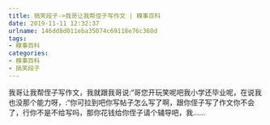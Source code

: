 ```yaml
---
title: 搞笑段子->我哥让我帮侄子写作文 | 糗事百科
date: 2019-11-11 12:32:37
urlname: 146dd8d011eba35074c69118e76c360d
tags: 
- 糗事百科
categories:
- 糗事百科
- 搞笑段子
---
```

我哥让我帮侄子写作文，我就跟我哥说:“哥您开玩笑呢吧我小学还毕业呢，在说我也没那个能力呀，:“你可拉到吧你写帖子怎么写了啊，跟你侄子写了作文你不会了，行你不是不给写吗，那你花钱给你侄子请个辅导吧，我……


